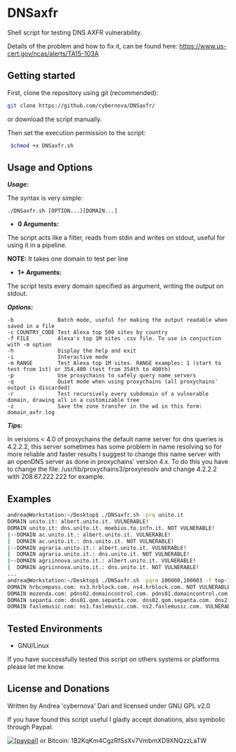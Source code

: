 DNSaxfr
====

Shell script for testing DNS AXFR vulnerability.

Details of the problem and how to fix it, can be found here: https://www.us-cert.gov/ncas/alerts/TA15-103A

## Getting started

First, clone the repository using git (recommended):

```bash
git clone https://github.com/cybernova/DNSaxfr/
```
or download the script manually.

Then set the execution permission to the script:

```bash
 $chmod +x DNSaxfr.sh
```

Usage and Options
-----------------

***Usage:***

The syntax is very simple:

```
./DNSaxfr.sh [OPTION...][DOMAIN...]

```

* **0 Arguments:**

The script acts like a filter, reads from stdin and writes on stdout, useful for using it in a pipeline.

**NOTE:** It takes one domain to test per line

* **1+ Arguments:**

The script tests every domain specified as argument, writing the output on stdout.

***Options:***

```
-b              Batch mode, useful for making the output readable when saved in a file
-c COUNTRY_CODE Test Alexa top 500 sites by country
-f FILE         Alexa's top 1M sites .csv file. To use in conjuction with -m option
-h              Display the help and exit
-i              Interactive mode
-m RANGE        Test Alexa top 1M sites. RANGE examples: 1 (start to test from 1st) or 354,400 (test from 354th to 400th)
-p              Use proxychains to safely query name servers
-q              Quiet mode when using proxychains (all proxychains' output is discarded)				     
-r              Test recursively every subdomain of a vulnerable domain, drawing all in a customizable tree
-z              Save the zone transfer in the wd in this form: domain_axfr.log

```

***Tips:***

In versions < 4.0 of proxychains the default name server for dns queries is 4.2.2.2, this server sometimes has some problem in name resolving so for more reliable and faster results I suggest to change this name server with an openDNS server as done in proxychains' version 4.x. To do this you have to change the file: /usr/lib/proxychains3/proxyresolv and change 4.2.2.2 with 208.67.222.222 for example.

## Examples

```bash
andrea@Workstation:~/Desktop$ ./DNSaxfr.sh -prq unito.it
DOMAIN unito.it: albert.unito.it. VULNERABLE!
DOMAIN unito.it: dns.unito.it. moebius.to.infn.it. NOT VULNERABLE!
|--DOMAIN ac.unito.it.: albert.unito.it. VULNERABLE!
|  DOMAIN ac.unito.it.: dns.unito.it. NOT VULNERABLE!
|--DOMAIN agraria.unito.it.: albert.unito.it. VULNERABLE!
|  DOMAIN agraria.unito.it.: dns.unito.it. NOT VULNERABLE!
|--DOMAIN agriinnova.unito.it.: albert.unito.it. VULNERABLE!
|  DOMAIN agriinnova.unito.it.: dns.unito.it. NOT VULNERABLE!
...
andrea@Workstation:~/Desktop$ ./DNSaxfr.sh -pqrm 100000,100003 -f top-1m.csv 
DOMAIN hrbcompass.com: ns3.hrblock.com. ns4.hrblock.com. NOT VULNERABLE!
DOMAIN mozenda.com: pdns02.domaincontrol.com. pdns01.domaincontrol.com. NOT VULNERABLE!
DOMAIN sepanta.com: dns01.qom.sepanta.com. dns02.qom.sepanta.com. dns2.shiraz.sepanta.net. ns1.sepanta.net. ns.sepanta.net. dns1.shiraz.sepanta.net. NOT VULNERABLE!
DOMAIN faslemusic.com: ns1.faslemusic.com. ns2.faslemusic.com. VULNERABLE!

```

## Tested Environments

* GNU/Linux

If you have successfully tested this script on others systems or platforms please let me know.

License and Donations
-------

Written by Andrea 'cybernova' Dari and licensed under GNU GPL v2.0

If you have found this script useful I gladly accept donations, also symbolic through Paypal:

<a href="https://www.paypal.com/cgi-bin/webscr?cmd=_donations&business=andreadari91%40gmail%2ecom&lc=IT&item_name=Andrea%20Dari%20IT%20independent%20researcher&currency_code=EUR&bn=PP%2dDonationsBF%3abtn_donateCC_LG%2egif%3aNonHostedGuest"><img src="https://www.paypalobjects.com/en_US/i/btn/btn_donate_LG.gif" alt="[paypal]" /></a> or Bitcoin: 1B2KqKm4CgzRfSsXv7VmbmXD9XNQzzLaTW
